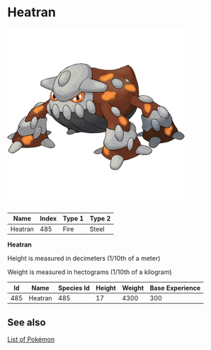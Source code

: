 # Heatran


![Heatran](images/485.png)

| **Name** | **Index** | **Type 1** | **Type 2** |
|----|----|----|----|
| Heatran | 485 | Fire | Steel  |

**Heatran** 


Height is measured in decimeters (1/10th of a meter)

Weight is measured in hectograms (1/10th of a kilogram)

| **Id** | **Name** | **Species Id** | **Height** | **Weight** | **Base Experience** |
|--------|----------|----------------|------------|------------|---------------------|
| 485 | Heatran | 485 | 17 | 4300 | 300 |


## See also

[List of Pokémon](../pokemon.md)
